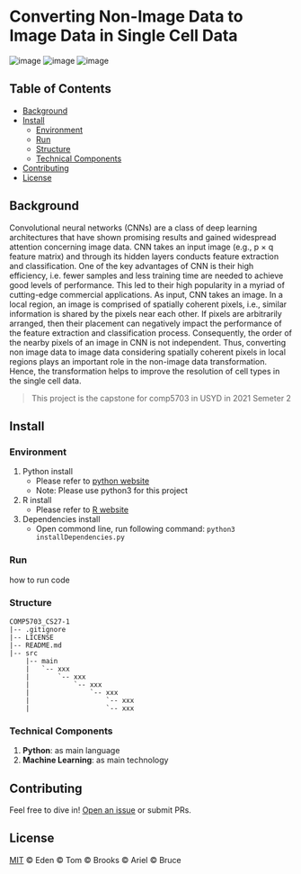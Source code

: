 # Converting Non-Image Data to Image Data in Single Cell Data
![image](https://img.shields.io/badge/Type-Algorithm-important)
![image](https://img.shields.io/badge/Language-Python-blue)
![image](https://img.shields.io/badge/Version-0.0.1-green)


## Table of Contents

- [Background](#background)
- [Install](#install)
    - [Environment](#environment)
    - [Run](#run)
    - [Structure](#structure)
    - [Technical Components](#technical-components)
- [Contributing](#contributing)
- [License](#license)

## Background
Convolutional neural networks (CNNs) are a class of deep learning architectures that have shown promising results and gained widespread attention concerning image data. CNN takes an input image (e.g., p × q feature matrix) and through its hidden layers conducts feature extraction and classification. One of the key advantages of CNN is their high efficiency, i.e. fewer samples and less training time are needed to achieve good levels of performance. This led to their high popularity in a myriad of cutting-edge commercial applications. As input, CNN takes an image. In a local region, an image is comprised of spatially coherent pixels, i.e., similar information is shared by the pixels near each other. If pixels are arbitrarily arranged, then their placement can negatively impact the performance of the feature extraction and classification process. Consequently, the order of the nearby pixels of an image in CNN is not independent. Thus, converting non image data to image data considering spatially coherent pixels in local regions plays an important role in the non-image data transformation. Hence, the transformation helps to improve the resolution of cell types in the single cell data.

> This project is the capstone for comp5703 in USYD in 2021 Semeter 2


## Install
### Environment
1. Python install
    - Please refer to [python website](https://www.python.org/)
    - Note: Please use python3 for this project
2. R install
    - Please refer to [R website](https://www.r-project.org/)
3. Dependencies install
    - Open commond line, run following command:
    `python3 installDependencies.py`

### Run
how to run code

### Structure
```
COMP5703_CS27-1
|-- .gitignore
|-- LICENSE
|-- README.md
|-- src
    |-- main
    |   `-- xxx
    |       `-- xxx
    |           `-- xxx
    |               `-- xxx
    |                   `-- xxx
    |                   `-- xxx
```

### Technical Components
1. __Python__: as main language
2. __Machine Learning__: as main technology


## Contributing

Feel free to dive in! [Open an issue]() or submit PRs.

## License
[MIT](LICENSE) © Eden © Tom © Brooks © Ariel © Bruce
